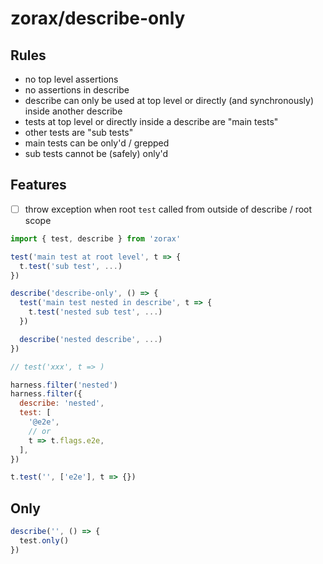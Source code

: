 # zorax/describe-only

## Rules

- no top level assertions
- no assertions in describe
- describe can only be used at top level or directly (and synchronously) inside another describe
- tests at top level or directly inside a describe are "main tests"
- other tests are "sub tests"
- main tests can be only'd / grepped
- sub tests cannot be (safely) only'd

## Features

- [ ] throw exception when root `test` called from outside of describe / root scope

~~~js
import { test, describe } from 'zorax'

test('main test at root level', t => {
  t.test('sub test', ...)
})

describe('describe-only', () => {
  test('main test nested in describe', t => {
    t.test('nested sub test', ...)
  })

  describe('nested describe', ...)
})

// test('xxx', t => )

harness.filter('nested')
harness.filter({
  describe: 'nested',
  test: [
    '@e2e',
    // or
    t => t.flags.e2e,
  ],
})

t.test('', ['e2e'], t => {})

~~~

## Only

~~~js
describe('', () => {
  test.only()
})
~~~

